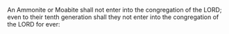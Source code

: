 An Ammonite or Moabite shall not enter into the congregation of the LORD; even to their tenth generation shall they not enter into the congregation of the LORD for ever:
